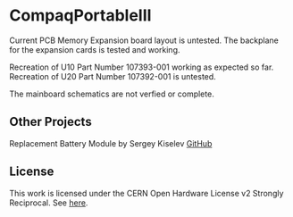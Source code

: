 # CompaqPortableIII

Current PCB Memory Expansion board layout is untested. The backplane for the expansion cards is tested and working.

Recreation of U10 Part Number 107393-001 working as expected so far. Recreation of U20 Part Number 107392-001 is untested.

The mainboard schematics are not verfied or complete.

## Other Projects
Replacement Battery Module by Sergey Kiselev [GitHub](https://github.com/skiselev/compaq-portable-iii-battery)

## License
This work is licensed under the CERN Open Hardware License v2 Strongly Reciprocal.
See [here](cern_ohl_s_v2_user_guide.txt).
